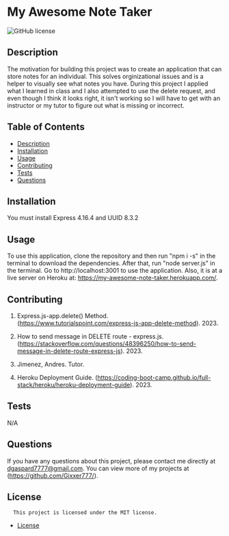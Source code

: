 # My Awesome Note Taker
  ![GitHub license](https://img.shields.io/badge/license-MIT-blue.svg)
 
  ## Description
  The motivation for building this project was to create an application that can store notes for an individual. This solves orginizational issues and is a helper to visually see what notes you have. During this project I applied what I learned in class and I also attempted to use the delete request, and even though I think it looks right, it isn't working so I will have to get with an instructor or my tutor to figure out what is missing or incorrect.
 
  ## Table of Contents
  * [Description](#description)
  * [Installation](#installation)
  * [Usage](#usage)
  * [Contributing](#contributing)
  * [Tests](#tests)
  * [Questions](#questions)
 
  ## Installation
  You must install Express 4.16.4 and UUID 8.3.2
 
  ## Usage
  To use this application, clone the repository and then run "npm i -s" in the terminal to download the dependencies. After that, run "node server.js" in the terminal. Go to http://localhost:3001 to use the application. Also, it is at a live server on Heroku at: https://my-awesome-note-taker.herokuapp.com/.
 
  ## Contributing
  1. Express.js-app.delete() Method. (https://www.tutorialspoint.com/express-js-app-delete-method). 2023.
 
  2. How to send message in DELETE route - express.js. (https://stackoverflow.com/questions/48396250/how-to-send-message-in-delete-route-express-js). 2023.

  3. Jimenez, Andres. Tutor.
  
  4. Heroku Deployment Guide. (https://coding-boot-camp.github.io/full-stack/heroku/heroku-deployment-guide). 2023.
  ## Tests
  N/A
 
  ## Questions
  If you have any questions about this project, please contact me directly at dgaspard7777@gmail.com. You can view more of my projects at (https://github.com/Gixxer777/).
 
  ## License

      This project is licensed under the MIT license.
  
* [License](#license)


